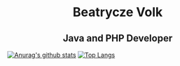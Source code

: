 <h1 align="center">Beatrycze Volk</h1>
<h2 align="center">Java and PHP Developer</h2>

[![Anurag's github stats](https://github-readme-stats.vercel.app/api?username=beatrycze-volk&show_icons=true)](https://github.com/anuraghazra/github-readme-stats)
[![Top Langs](https://github-readme-stats.vercel.app/api/top-langs/?username=beatrycze-volk&layout=compact)](https://github.com/anuraghazra/github-readme-stats)
